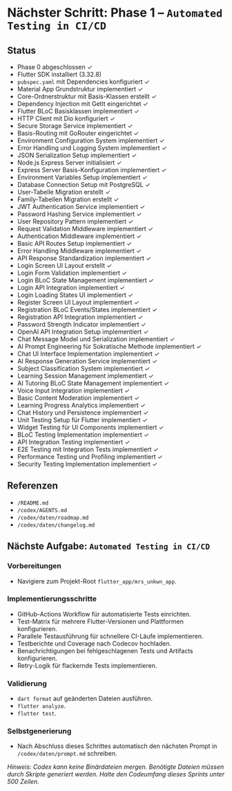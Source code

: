 # Nächster Schritt: Phase 1 – `Automated Testing in CI/CD`

## Status
- Phase 0 abgeschlossen ✓
- Flutter SDK installiert (3.32.8)
- `pubspec.yaml` mit Dependencies konfiguriert ✓
- Material App Grundstruktur implementiert ✓
- Core-Ordnerstruktur mit Basis-Klassen erstellt ✓
- Dependency Injection mit GetIt eingerichtet ✓
- Flutter BLoC Basisklassen implementiert ✓
- HTTP Client mit Dio konfiguriert ✓
- Secure Storage Service implementiert ✓
- Basis-Routing mit GoRouter eingerichtet ✓
- Environment Configuration System implementiert ✓
- Error Handling und Logging System implementiert ✓
- JSON Serialization Setup implementiert ✓
- Node.js Express Server initialisiert ✓
- Express Server Basis-Konfiguration implementiert ✓
- Environment Variables Setup implementiert ✓
- Database Connection Setup mit PostgreSQL ✓
- User-Tabelle Migration erstellt ✓
- Family-Tabellen Migration erstellt ✓
- JWT Authentication Service implementiert ✓
- Password Hashing Service implementiert ✓
- User Repository Pattern implementiert ✓
- Request Validation Middleware implementiert ✓
- Authentication Middleware implementiert ✓
- Basic API Routes Setup implementiert ✓
- Error Handling Middleware implementiert ✓
- API Response Standardization implementiert ✓
- Login Screen UI Layout erstellt ✓
- Login Form Validation implementiert ✓
- Login BLoC State Management implementiert ✓
- Login API Integration implementiert ✓
- Login Loading States UI implementiert ✓
- Register Screen UI Layout implementiert ✓
- Registration BLoC Events/States implementiert ✓
- Registration API Integration implementiert ✓
- Password Strength Indicator implementiert ✓
- OpenAI API Integration Setup implementiert ✓
- Chat Message Model und Serialization implementiert ✓
- AI Prompt Engineering für Sokratische Methode implementiert ✓
- Chat UI Interface Implementation implementiert ✓
- AI Response Generation Service implementiert ✓
- Subject Classification System implementiert ✓
- Learning Session Management implementiert ✓
- AI Tutoring BLoC State Management implementiert ✓
- Voice Input Integration implementiert ✓
- Basic Content Moderation implementiert ✓
- Learning Progress Analytics implementiert ✓
- Chat History und Persistence implementiert ✓
- Unit Testing Setup für Flutter implementiert ✓
- Widget Testing für UI Components implementiert ✓
- BLoC Testing Implementation implementiert ✓
- API Integration Testing implementiert ✓
- E2E Testing mit Integration Tests implementiert ✓
- Performance Testing und Profiling implementiert ✓
- Security Testing Implementation implementiert ✓

## Referenzen
- `/README.md`
- `/codex/AGENTS.md`
- `/codex/daten/roadmap.md`
- `/codex/daten/changelog.md`

## Nächste Aufgabe: `Automated Testing in CI/CD`


### Vorbereitungen
- Navigiere zum Projekt-Root `flutter_app/mrs_unkwn_app`.

### Implementierungsschritte
- GitHub-Actions Workflow für automatisierte Tests einrichten.
- Test-Matrix für mehrere Flutter-Versionen und Plattformen konfigurieren.
- Parallele Testausführung für schnellere CI-Läufe implementieren.
- Testberichte und Coverage nach Codecov hochladen.
- Benachrichtigungen bei fehlgeschlagenen Tests und Artifacts konfigurieren.
- Retry-Logik für flackernde Tests implementieren.

### Validierung
- `dart format` auf geänderten Dateien ausführen.
- `flutter analyze`.
- `flutter test`.

### Selbstgenerierung
- Nach Abschluss dieses Schrittes automatisch den nächsten Prompt in `/codex/daten/prompt.md` schreiben.

*Hinweis: Codex kann keine Binärdateien mergen. Benötigte Dateien müssen durch Skripte generiert werden. Halte den Codeumfang dieses Sprints unter 500 Zeilen.*
